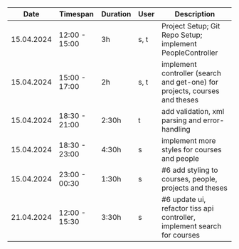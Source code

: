 | Date       | Timespan      | Duration | User | Description                                                                |
|------------|---------------|----------|------|----------------------------------------------------------------------------|
| 15.04.2024 | 12:00 - 15:00 | 3h       | s, t | Project Setup; Git Repo Setup; implement PeopleController                  |
| 15.04.2024 | 15:00 - 17:00 | 2h       | s, t | implement controller (search and get-one) for projects, courses and theses |
| 15.04.2024 | 18:30 - 21:00 | 2:30h    | t    | add validation, xml parsing and error-handling                             |
| 15.04.2024 | 18:30 - 23:00 | 4:30h    | s    | implement more styles for courses and people                               |
| 15.04.2024 | 23:00 - 00:30 | 1:30h    | s    | #6 add styling to courses, people, projects and theses                     |
| 21.04.2024 | 12:00 - 15:30 | 3:30h    | s    | #6 update ui, refactor tiss api controller, implement search for courses   |
